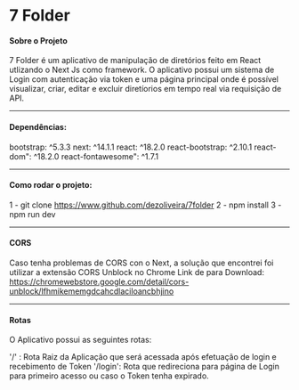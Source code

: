 # 7 Folder
#### Sobre o Projeto
7 Folder é um aplicativo de manipulação de diretórios feito em React utlizando o Next Js como framework. O aplicativo possui um sistema de Login com autenticação via token e uma página principal onde é possível visualizar, criar, editar e excluir diretíorios em tempo real via requisição de API.

------------
#### Dependências:
bootstrap: ^5.3.3
next: ^14.1.1
react: ^18.2.0
react-bootstrap: ^2.10.1
react-dom": ^18.2.0
react-fontawesome": ^1.7.1

------------
#### Como rodar o projeto:
1 - git clone https://www.github.com/dezoliveira/7folder
2 - npm install
3 - npm run dev

------------
#### CORS
Caso tenha problemas de CORS con o Next, a solução que encontrei foi utilizar a extensão CORS Unblock no Chrome
Link de para Download: https://chromewebstore.google.com/detail/cors-unblock/lfhmikememgdcahcdlaciloancbhjino

------------
#### Rotas
O Aplicativo possui as seguintes rotas:

'/' : Rota Raiz da Aplicação que será acessada após efetuação de login e recebimento de Token
'/login': Rota que redireciona para página de Login para primeiro acesso ou caso o Token tenha expirado.